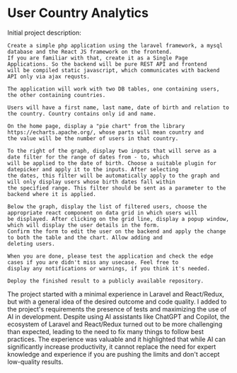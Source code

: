 # User Country Analytics

Initial project description:

```
Create a simple php application using the laravel framework, a mysql database and the React JS framework on the frontend. 
If you are familiar with that, create it as a Single Page Applications. So the backend will be pure REST API and frontend 
will be compiled static javascript, which communicates with backend API only via ajax requsts. 

The application will work with two DB tables, one containing users, the other containing countries.

Users will have a first name, last name, date of birth and relation to the country. Country contains only id and name.
 
On the home page, display a "pie chart" from the library https://echarts.apache.org/, whose parts will mean country and 
the value will be the number of users in that country.

To the right of the graph, display two inputs that will serve as a date filter for the range of dates from - to, which 
will be applied to the date of birth. Choose a suitable plugin for datepicker and apply it to the inputs. After selecting 
the dates, this filter will be automatically apply to the graph and will only display users whose birth dates fall within 
the specified range. This filter should be sent as a parameter to the backend where it is applied.

Below the graph, display the list of filtered users, choose the appropriate react component on data grid in which users will 
be displayed. After clicking on the grid line, display a popup window, which will display the user details in the form. 
Confirm the form to edit the user on the backend and apply the change to both the table and the chart. Allow adding and 
deleting users.

When you are done, please test the application and check the edge cases if you are didn't miss any usecase. Feel free to 
display any notifications or warnings, if you think it's needed. 

Deploy the finished result to a publicly available repository.
```

The project started with a minimal experience in Laravel and React/Redux, but with a general idea of the desired outcome and code quality. I added to the project's requirements the presence of tests and maximizing the use of AI in development. Despite using AI assistants like ChatGPT and Copilot, the ecosystem of Laravel and React/Redux turned out to be more challenging than expected, leading to the need to fix many things to follow best practices. The experience was valuable and it highlighted that while AI can significantly increase productivity, it cannot replace the need for expert knowledge and experience if you are pushing the limits and don't accept low-quality results. 
